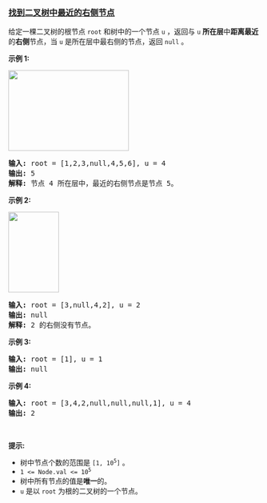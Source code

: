 ### [找到二叉树中最近的右侧节点](https://leetcode-cn.com/problems/find-nearest-right-node-in-binary-tree)

<p>给定一棵二叉树的根节点 <code>root</code> 和树中的一个节点 <code>u</code> ，返回与 <code>u</code> <strong>所在层</strong>中<strong>距离最近</strong>的<strong>右侧</strong>节点，当 <code>u</code> 是所在层中最右侧的节点，返回 <code>null</code> 。</p>

<p><strong>示例 1:</strong></p>

<p><img alt="" src="https://assets.leetcode.com/uploads/2020/09/24/p3.png" style="width: 241px; height: 161px;"></p>

<pre><strong>输入:</strong> root = [1,2,3,null,4,5,6], u = 4
<strong>输出:</strong> 5
<strong>解释: </strong>节点 4 所在层中，最近的右侧节点是节点 5。
</pre>

<p><strong>示例 2:</strong></p>

<p><strong><img alt="" src="https://assets.leetcode.com/uploads/2020/09/23/p2.png" style="width: 101px; height: 161px;"></strong></p>

<pre><strong>输入:</strong> root = [3,null,4,2], u = 2
<strong>输出:</strong> null
<strong>解释: </strong>2 的右侧没有节点。
</pre>

<p><strong>示例 3:</strong></p>

<pre><strong>输入:</strong> root = [1], u = 1
<strong>输出:</strong> null
</pre>

<p><strong>示例 4:</strong></p>

<pre><strong>输入:</strong> root = [3,4,2,null,null,null,1], u = 4
<strong>输出:</strong> 2
</pre>

<p> </p>

<p><strong>提示:</strong></p>

<ul>
	<li>树中节点个数的范围是 <code>[1, 10<sup>5</sup>]</code> 。</li>
	<li><code>1 &lt;= Node.val &lt;= 10<sup>5</sup></code></li>
	<li>树中所有节点的值是<strong>唯一</strong>的。</li>
	<li><code>u</code> 是以 <code>root</code> 为根的二叉树的一个节点。</li>
</ul>
